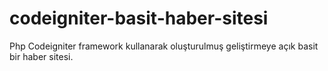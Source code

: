 ﻿# codeigniter-basit-haber-sitesi
Php Codeigniter framework kullanarak oluşturulmuş geliştirmeye açık basit bir haber sitesi. 
